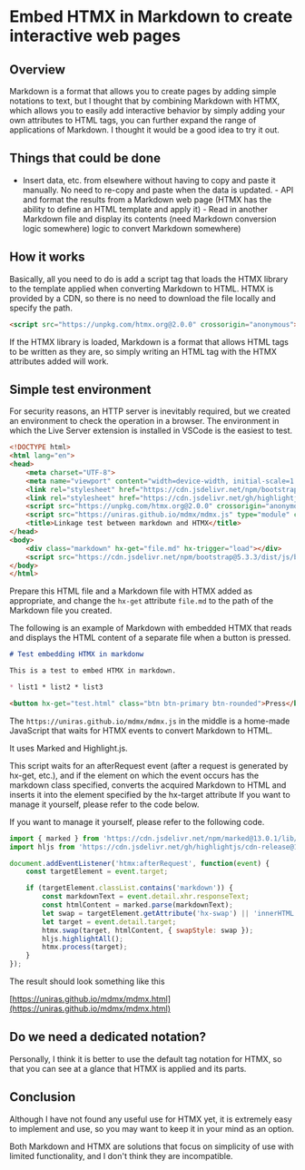 # Embed HTMX in Markdown to create interactive web pages

## Overview

Markdown is a format that allows you to create pages by adding simple notations to text, but I thought that by combining Markdown with HTMX, which allows you to easily add interactive behavior by simply adding your own attributes to HTML tags, you can further expand the range of applications of Markdown. I thought it would be a good idea to try it out.

## Things that could be done

- Insert data, etc. from elsewhere without having to copy and paste it manually. No need to re-copy and paste when the data is updated. - API and format the results from a Markdown web page (HTMX has the ability to define an HTML template and apply it) - Read in another Markdown file and display its contents (need Markdown conversion logic somewhere) logic to convert Markdown somewhere)

## How it works

Basically, all you need to do is add a script tag that loads the HTMX library to the template applied when converting Markdown to HTML. HTMX is provided by a CDN, so there is no need to download the file locally and specify the path.

```html
<script src="https://unpkg.com/htmx.org@2.0.0" crossorigin="anonymous"></script>
```

If the HTMX library is loaded, Markdown is a format that allows HTML tags to be written as they are, so simply writing an HTML tag with the HTMX attributes added will work.

## Simple test environment

For security reasons, an HTTP server is inevitably required, but we created an environment to check the operation in a browser. The environment in which the Live Server extension is installed in VSCode is the easiest to test.

```html
<!DOCTYPE html>
<html lang="en">
<head>
    <meta charset="UTF-8">
    <meta name="viewport" content="width=device-width, initial-scale=1.0">
    <link rel="stylesheet" href="https://cdn.jsdelivr.net/npm/bootstrap@5.3.3/dist/css/bootstrap.min.css" crossorigin="anonymous" />
    <link rel="stylesheet" href="https://cdn.jsdelivr.net/gh/highlightjs/cdn-release@11.9.0/build/styles/default.min.css" crossorigin="anonymous">
    <script src="https://unpkg.com/htmx.org@2.0.0" crossorigin="anonymous"></script>
    <script src="https://uniras.github.io/mdmx/mdmx.js" type="module" crossorigin="anonymous"></script>
    <title>Linkage test between markdown and HTMX</title>
</head>
<body>
    <div class="markdown" hx-get="file.md" hx-trigger="load"></div>
    <script src="https://cdn.jsdelivr.net/npm/bootstrap@5.3.3/dist/js/bootstrap.bundle.min.js" crossorigin="anonymous"></script>
</body>
</html>
```

Prepare this HTML file and a Markdown file with HTMX added as appropriate, and change the `hx-get` attribute `file.md` to the path of the Markdown file you created.

The following is an example of Markdown with embedded HTMX that reads and displays the HTML content of a separate file when a button is pressed.

```markdown
# Test embedding HTMX in markdonw

This is a test to embed HTMX in markdown.

* list1 * list2 * list3

<button hx-get="test.html" class="btn btn-primary btn-rounded">Press</button>
```

The `https://uniras.github.io/mdmx/mdmx.js` in the middle is a home-made JavaScript that waits for HTMX events to convert Markdown to HTML.

It uses Marked and Highlight.js.

This script waits for an afterRequest event (after a request is generated by hx-get, etc.), and if the element on which the event occurs has the markdown class specified, converts the acquired Markdown to HTML and inserts it into the element specified by the hx-target attribute If you want to manage it yourself, please refer to the code below.

If you want to manage it yourself, please refer to the following code.

```javascript
import { marked } from 'https://cdn.jsdelivr.net/npm/marked@13.0.1/lib/marked.esm.js';
import hljs from 'https://cdn.jsdelivr.net/gh/highlightjs/cdn-release@11.9.0/build/es/highlight.min.js';

document.addEventListener('htmx:afterRequest', function(event) {
    const targetElement = event.target;

    if (targetElement.classList.contains('markdown')) {
        const markdownText = event.detail.xhr.responseText;
        const htmlContent = marked.parse(markdownText);
        let swap = targetElement.getAttribute('hx-swap') || 'innerHTML';
        let target = event.detail.target;
        htmx.swap(target, htmlContent, { swapStyle: swap });
        hljs.highlightAll();
        htmx.process(target);
    }
});
```

The result should look something like this

[https://uniras.github.io/mdmx/mdmx.html](https://uniras.github.io/mdmx/mdmx.html)

## Do we need a dedicated notation?

Personally, I think it is better to use the default tag notation for HTMX, so that you can see at a glance that HTMX is applied and its parts.

## Conclusion

Although I have not found any useful use for HTMX yet, it is extremely easy to implement and use, so you may want to keep it in your mind as an option.  

Both Markdown and HTMX are solutions that focus on simplicity of use with limited functionality, and I don't think they are incompatible. 
